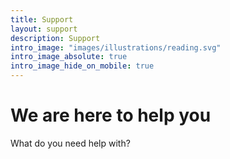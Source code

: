 ```yaml
---
title: Support
layout: support
description: Support
intro_image: "images/illustrations/reading.svg"
intro_image_absolute: true
intro_image_hide_on_mobile: true
---
```


# We are here to help you

What do you need help with?<br /><br /><br /><br />
